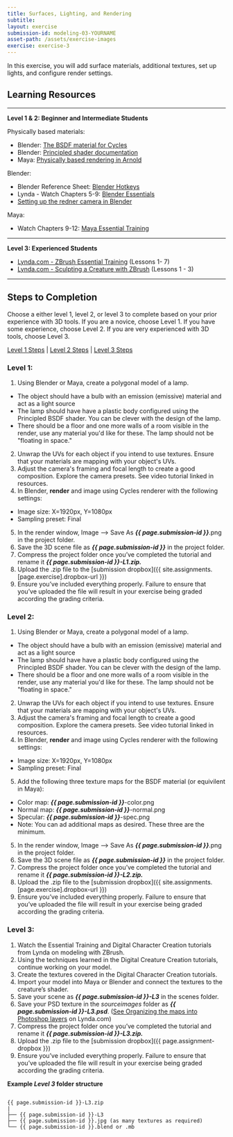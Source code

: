 ```yaml
---
title: Surfaces, Lighting, and Rendering
subtitle: 
layout: exercise
submission-id: modeling-03-YOURNAME
asset-path: /assets/exercise-images
exercise: exercise-3
---
```


In this exercise, you will add surface materials, additional textures, set up lights, and configure render settings.

## Learning Resources

---
**Level 1 & 2: Beginner and Intermediate Students**

Physically based materials:

- Blender: [The BSDF material for Cycles](https://www.youtube.com/watch?v=4H5W6C_Mbck&vl=en)
- Blender: [Principled shader documentation](https://docs.blender.org/manual/en/dev/render/cycles/nodes/types/shaders/principled.html)
- Maya: [Physically based rendering in Arnold](https://www.solidangle.com/research/physically_based_shader_design_in_arnold.pdf)


Blender:

- Blender Reference Sheet: [Blender Hotkeys](http://download.blender.org/documentation/BlenderHotkeyReference.pdf)
- Lynda - Watch Chapters 5-9: [Blender Essentials](https://www.lynda.com/Blender-tutorials/Blender-Essential-Training/87088-2.html?org=psu.edu)
- [Setting up the redner camera in Blender](https://www.youtube.com/watch?v=SG6yOoq7FKI)

Maya:

- Watch Chapters 9-12: [Maya Essential Training](https://www.lynda.com/Maya-tutorials/Maya-2018-Essential-Training/604210-2.html?org=psu.edu)

---

**Level 3: Experienced Students**

- [Lynda.com - ZBrush Essential Training](https://www.lynda.com/ZBrush-4-tutorials/Essential-Training/76980-2.html?org=psu.edu) (Lessons 1- 7)  
- [Lynda.com - Sculpting a Creature with ZBrush](https://www.lynda.com/Photoshop-tutorials/Welcome/366834/386733-4.html?org=psu.edu) (Lessons 1 - 3)  

---

## Steps to Completion

Choose a either level 1, level 2, or level 3 to complete based on your prior experience with 3D tools. If you are a novice, choose Level 1. If you have some experience, choose Level 2. If you are very experienced with 3D tools, choose Level 3.

[Level 1 Steps](#level-1) | [Level 2 Steps](#level-2) | [Level 3 Steps](#level-3)

### <a name="level-1"></a>Level 1:

1. Using Blender or Maya, create a polygonal model of a lamp.
  - The object should have a bulb with an emission (emissive) material and act as a light source
  - The lamp should have have a plastic body configured using the Principled BSDF shader. You can be clever with the design of the lamp.
  - There should be a floor and one more walls of a room visible in the render, use any material you'd like for these. The lamp should not be "floating in space."
2. Unwrap the UVs for each object if you intend to use textures. Ensure that your materials are mapping with your object's UVs.
3. Adjust the camera's framing and focal length to create a good composition. Explore the camera presets. See video tutorial linked in resources.
4. In Blender, **render** and image using Cycles renderer with the following settings:
  - Image size: X=1920px, Y=1080px
  - Sampling preset: Final
5. In the render window, Image --> Save As **_{{ page.submission-id }}_**.png in the project folder.
9. Save the 3D scene file as **_{{ page.submission-id }}_** in the project folder.
10. Compress the project folder once you’ve completed the tutorial and rename it **_{{ page.submission-id }}-L1.zip._**
11. Upload the .zip file to the [submission dropbox]({{ site.assignments.[page.exercise].dropbox-url }})
12. Ensure you’ve included everything properly. Failure to ensure that you’ve uploaded the file will result in your exercise being graded according the grading criteria.

### <a name="level-2"></a>Level 2:

1. Using Blender or Maya, create a polygonal model of a lamp.
  - The object should have a bulb with an emission (emissive) material and act as a light source
  - The lamp should have have a plastic body configured using the Principled BSDF shader. You can be clever with the design of the lamp.
  - There should be a floor and one more walls of a room visible in the render, use any material you'd like for these. The lamp should not be "floating in space."
2. Unwrap the UVs for each object if you intend to use textures. Ensure that your materials are mapping with your object's UVs.
3. Adjust the camera's framing and focal length to create a good composition. Explore the camera presets. See video tutorial linked in resources.
4. In Blender, **render** and image using Cycles renderer with the following settings:
  - Image size: X=1920px, Y=1080px
  - Sampling preset: Final
5. Add the following three texture maps for the BSDF material (or equivilent in Maya):
  - Color map: **_{{ page.submission-id }}_**-color.png
  - Normal map: **_{{ page.submission-id }}_**-normal.png
  - Specular: **_{{ page.submission-id }}_**-spec.png
  - Note: You can ad additional maps as desired. These three are the minimum.
5. In the render window, Image --> Save As **_{{ page.submission-id }}_**.png in the project folder.
9. Save the 3D scene file as **_{{ page.submission-id }}_** in the project folder.
10. Compress the project folder once you’ve completed the tutorial and rename it **_{{ page.submission-id }}-L2.zip._**
11. Upload the .zip file to the [submission dropbox]({{ site.assignments.[page.exercise].dropbox-url }})
12. Ensure you’ve included everything properly. Failure to ensure that you’ve uploaded the file will result in your exercise being graded according the grading criteria.

### <a name="level-3"></a>Level 3:

1. Watch the Essential Training and Digital Character Creation tutorials from Lynda on modeling with ZBrush.
2. Using the techniques learned in the Digital Creature Creation tutorials, continue working on your model.
3. Create the textures covered in the Digital Character Creation tutorials.
4. Import your model into Maya or Blender and connect the textures to the creature’s shader.
5. Save your scene as **_{{ page.submission-id }}-L3_** in the scenes folder.
6. Save your PSD texture in the *sourceimages* folder as **_{{ page.submission-id }}-L3.psd_**. ([See Organizing the maps into Photoshop layers](http://www.lynda.com/3D-Animation-Character-Design-tutorials/Digital-Creature-Creation-in-ZBrush-Photoshop-and-Maya/83781-2.html) on Lynda.com)
7. Compress the project folder once you’ve completed the tutorial and rename it **_{{ page.submission-id }}-L3.zip._**
8. Upload the .zip file to the [submission dropbox]({{ page.assignment-dropbox }})
9. Ensure you’ve included everything properly. Failure to ensure that you’ve uploaded the file will result in your exercise being graded according the grading criteria.

**Example _Level 3_ folder structure**

```

{{ page.submission-id }}-L3.zip
|
├── {{ page.submission-id }}-L3
├── {{ page.submission-id }}.jpg (as many textures as required)
└── {{ page.submission-id }}.blend or .mb

```